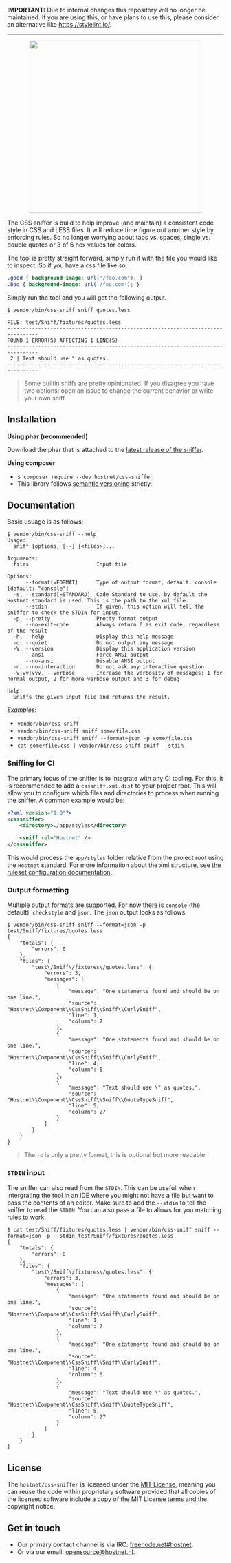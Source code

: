 **IMPORTANT:** Due to internal changes this repository will no longer be maintained. If you are using this, or have plans to use this, please consider an alternative like https://stylelint.io/.

----------

<p align="center"><a href="http://www.hostnet.nl" target="_blank">
    <img width="400" src="https://www.hostnet.nl/images/hostnet.svg">
</a></p>

The CSS sniffer is build to help improve (and maintain) a consistent code style in CSS and LESS files. It will reduce time figure out another style by enforcing rules. So no longer worrying about tabs vs. spaces, single vs. double quotes or 3 of 6 hex values for colors.

The tool is pretty straight forward, simply run it with the file you would like to inspect. So if you have a css file like so:
```css
.good { background-image: url("/foo.com"); }
.bad { background-image: url('/foo.com'); }
```
Simply run the tool and you will get the following output.
```
$ vendor/bin/css-sniff sniff quotes.less

FILE: test/Sniff/fixtures/quotes.less
--------------------------------------------------------------------------------
FOUND 1 ERROR(S) AFFECTING 1 LINE(S)
--------------------------------------------------------------------------------
 2 | Text should use " as quotes.
--------------------------------------------------------------------------------
```
> Some builtin sniffs are pretty opinionated. If you disagree you have two options: open an issue to change the current behavior or write your own sniff.

Installation
------------
**Using phar (recommended)**

Download the phar that is attached to the [latest release of the sniffer](https://github.com/hostnet/css-sniffer/releases).

**Using composer**

* `$ composer require --dev hostnet/css-sniffer`
* This library follows [semantic versioning](http://semver.org/) strictly.

Documentation
-------------
Basic usuage is as follows:
```
$ vendor/bin/css-sniff --help
Usage:
  sniff [options] [--] [<files>]...

Arguments:
  files                      Input file

Options:
      --format[=FORMAT]      Type of output format, default: console [default: "console"]
  -s, --standard[=STANDARD]  Code Standard to use, by default the Hostnet standard is used. This is the path to the xml file.
      --stdin                If given, this option will tell the sniffer to check the STDIN for input.
  -p, --pretty               Pretty format output
      --no-exit-code         Always return 0 as exit code, regardless of the result
  -h, --help                 Display this help message
  -q, --quiet                Do not output any message
  -V, --version              Display this application version
      --ansi                 Force ANSI output
      --no-ansi              Disable ANSI output
  -n, --no-interaction       Do not ask any interactive question
  -v|vv|vvv, --verbose       Increase the verbosity of messages: 1 for normal output, 2 for more verbose output and 3 for debug

Help:
  Sniffs the given input file and returns the result.
```

*Examples*:
- `vendor/bin/css-sniff`
- `vendor/bin/css-sniff sniff some/file.css`
- `vendor/bin/css-sniff sniff --format=json -p some/file.css`
- `cat some/file.css | vendor/bin/css-sniff sniff --stdin`

### Sniffing for CI
The primary focus of the sniffer is to integrate with any CI tooling. For this, it is recommended to add a `csssniff.xml.dist` to your project root. This will allow you to configure which files and directories to process when running the sniffer. A common example would be:
```xml
<?xml version="1.0"?>
<csssniffer>
    <directory>./app/styles</directory>

    <sniff rel="Hostnet" />
</csssniffer>

```
This would process the `app/styles` folder relative from the project root using the `Hostnet` standard. For more information about the xml structure, see [the ruleset configuration documentation](RULESETS.md).

### Output formatting
Multiple output formats are supported. For now there is `console` (the default), `checkstyle` and `json`. The `json` output looks as follows:
```
$ vendor/bin/css-sniff sniff --format=json -p test/Sniff/fixtures/quotes.less
{
    "totals": {
        "errors": 0
    },
    "files": {
        "test\/Sniff\/fixtures\/quotes.less": {
            "errors": 3,
            "messages": [
                {
                    "message": "One statements found and should be on one line.",
                    "source": "Hostnet\\Component\\CssSniff\\Sniff\\CurlySniff",
                    "line": 1,
                    "column": 7
                },
                {
                    "message": "One statements found and should be on one line.",
                    "source": "Hostnet\\Component\\CssSniff\\Sniff\\CurlySniff",
                    "line": 4,
                    "column": 6
                },
                {
                    "message": "Text should use \" as quotes.",
                    "source": "Hostnet\\Component\\CssSniff\\Sniff\\QuoteTypeSniff",
                    "line": 5,
                    "column": 27
                }
            ]
        }
    }
}

```
> The `-p` is only a pretty format, this is optional but more readable.

### `STDIN` input
The sniffer can also read from the `STDIN`. This can be usefull when intergrating the tool in an IDE where you might not have a file but want to pass the contents of an editor. Make sure to add the `--stdin` to tell the sniffer to read the `STDIN`. You can also pass a file to allows for you matching rules to work.
```
$ cat test/Sniff/fixtures/quotes.less | vendor/bin/css-sniff sniff --format=json -p --stdin test/Sniff/fixtures/quotes.less
{
    "totals": {
        "errors": 0
    },
    "files": {
        "test\/Sniff\/fixtures\/quotes.less": {
            "errors": 3,
            "messages": [
                {
                    "message": "One statements found and should be on one line.",
                    "source": "Hostnet\\Component\\CssSniff\\Sniff\\CurlySniff",
                    "line": 1,
                    "column": 7
                },
                {
                    "message": "One statements found and should be on one line.",
                    "source": "Hostnet\\Component\\CssSniff\\Sniff\\CurlySniff",
                    "line": 4,
                    "column": 6
                },
                {
                    "message": "Text should use \" as quotes.",
                    "source": "Hostnet\\Component\\CssSniff\\Sniff\\QuoteTypeSniff",
                    "line": 5,
                    "column": 27
                }
            ]
        }
    }
}
```

License
-------------
The `hostnet/css-sniffer` is licensed under the [MIT License](https://github.com/hostnet/css-sniffer/blob/master/LICENSE), meaning you can reuse the code within proprietary software provided that all copies of the licensed software include a copy of the MIT License terms and the copyright notice.

Get in touch
------------
 * Our primary contact channel is via IRC: [freenode.net#hostnet](http://webchat.freenode.net/?channels=%23hostnet).
 * Or via our email: opensource@hostnet.nl.

